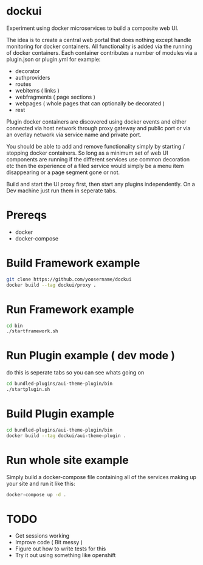 # dockui
Experiment using docker microservices to build a composite web UI.

The idea is to create a central web portal that does nothing except handle monitoring for docker containers.
All functionality is added via the running of docker containers. Each container contributes a number of modules via a plugin.json or plugin.yml for example:

* decorator
* authproviders
* routes
* webitems ( links )
* webfragments ( page sections )
* webpages ( whole pages that can optionally be decorated )
* rest

Plugin docker containers are discovered using docker events and either connected via host network through proxy gateway and public port or via an overlay network via service name and private port.

You should be able to add and remove functionality simply by starting / stopping docker containers. So long as a minimum set of web UI components are running if the different services use common decoration etc then the experience of a filed service would simply be a menu item disappearing or a page segment gone or not.

Build and start the UI proxy first, then start any plugins independently. On a Dev machine just run them in seperate tabs.

# Prereqs
* docker
* docker-compose

# Build Framework example
```bash
git clone https://github.com/yoosername/dockui
docker build --tag dockui/proxy .
```

# Run Framework example
```bash
cd bin
./startframework.sh
```

# Run Plugin example ( dev mode )
do this is seperate tabs so you can see whats going on

```bash
cd bundled-plugins/aui-theme-plugin/bin
./startplugin.sh
```

# Build Plugin example
```bash
cd bundled-plugins/aui-theme-plugin/bin
docker build --tag dockui/aui-theme-plugin .
```

# Run whole site example
Simply build a docker-compose file containing all of the services making up your site and run it like this:
```bash
docker-compose up -d .
```

# TODO
* Get sessions working
* Improve code ( Bit messy )
* Figure out how to write tests for this
* Try it out using something like openshift
